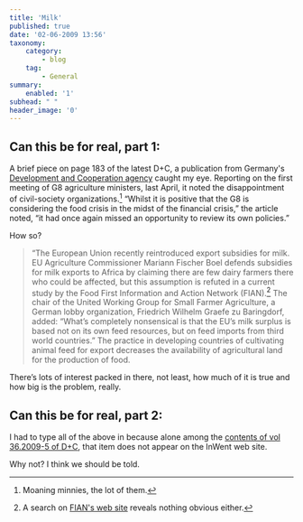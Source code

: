 ```yaml
---
title: 'Milk'
published: true
date: '02-06-2009 13:56'
taxonomy:
    category:
        - blog
    tag:
        - General
summary:
    enabled: '1'
subhead: " "
header_image: '0'
---
```


## Can this be for real, part 1:
A brief piece on page 183 of the latest D+C, a publication from Germany's [Development and Cooperation agency](https://www.giz.de/de/html/index.html) caught my eye. Reporting on the first meeting of G8 agriculture ministers, last April, it noted the disappointment of civil-society organizations.[^fn1] “Whilst it is positive that the G8 is considering the food crisis in the midst of the financial crisis,” the article noted, “it had once again missed an opportunity to review its own policies.”

How so?

> “The European Union recently reintroduced export subsidies for milk. EU Agriculture Commissioner Mariann Fischer Boel defends subsidies for milk exports to Africa by claiming there are few dairy farmers there who could be affected, but this assumption is refuted in a current study by the Food First Information and Action Network (FIAN).[^fn2] The chair of the United Working Group for Small Farmer Agriculture, a German lobby organization, Friedrich Wilhelm Graefe zu Baringdorf, added: “What’s completely nonsensical is that the EU’s milk surplus is based not on its own feed resources, but on feed imports from third world countries.” The practice in developing countries of cultivating animal feed for export decreases the availability of agricultural land for the production of food.

There’s lots of interest packed in there, not least, how much of it is true and how big is the problem, really.

## Can this be for real, part 2:

I had to type all of the above in because alone among the [contents of vol 36.2009-5 of D+C](https://web.archive.org/web/20110916131835/http://www.inwent.org/ez/magazines/200905/index.en.shtml), that item does not appear on the InWent web site.

Why not? I think we should be told.

[^fn1]: Moaning minnies, the lot of them. 

[^fn2]: A search on [FIAN's web site](https://www.fian.org/en/) reveals nothing obvious either. 
